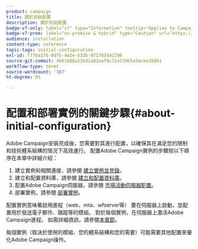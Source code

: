 ```yaml
---
product: campaign
title: 關於初始配置
description: 關於初始配置
badge-v7-only: label="v7" type="Informative" tooltip="Applies to Campaign Classic v7 only"
badge-v7-prem: label="on-premise & hybrid" type="Caution" url="https://experienceleague.adobe.com/docs/campaign-classic/using/installing-campaign-classic/architecture-and-hosting-models/hosting-models-lp/hosting-models.html" tooltip="Applies to on-premise and hybrid deployments only"
audience: installation
content-type: reference
topic-tags: initial-configuration
exl-id: f77ba178-0dfb-4a2e-b33b-971765d42298
source-git-commit: 4661688a22bd1a82eaf9c72a739b5a5ecee168b1
workflow-type: tm+mt
source-wordcount: '167'
ht-degree: 8%

---
```


# 配置和部署實例的關鍵步驟{#about-initial-configuration}



Adobe Campaign安裝完成後，您需要對其進行配置，以確保其在滿足您的限制和技術體系結構的情況下高效運行。 配置Adobe Campaign實例的步驟按以下順序在本章中詳細介紹：

1. 建立實例和相關連接，請參閱 [建立實例並登錄](../../installation/using/creating-an-instance-and-logging-on.md)。
1. 建立和配置資料庫，請參閱 [建立和配置資料庫](../../installation/using/creating-and-configuring-the-database.md)。
1. 配置Adobe Campaign伺服器，請參閱 [市場活動伺服器配置](../../installation/using/configuring-campaign-server.md)。
1. 部署實例，請參閱 [部署實例](../../installation/using/deploying-an-instance.md)。

配置實例意味著啟用進程（web、mta、wfserver等） 要在伺服器上啟動，並配置用於發送電子郵件、跟蹤等的模組。 對於每個實例，在伺服器上激活Adobe Campaign進程。 如需詳細資訊，請參閱[本章節](../../installation/using/configuring-campaign-server.md#enabling-processes)。

每個實例（取決於使用的模組、您的體系結構和您的需要）可能需要其他配置來優化Adobe Campaign操作。
